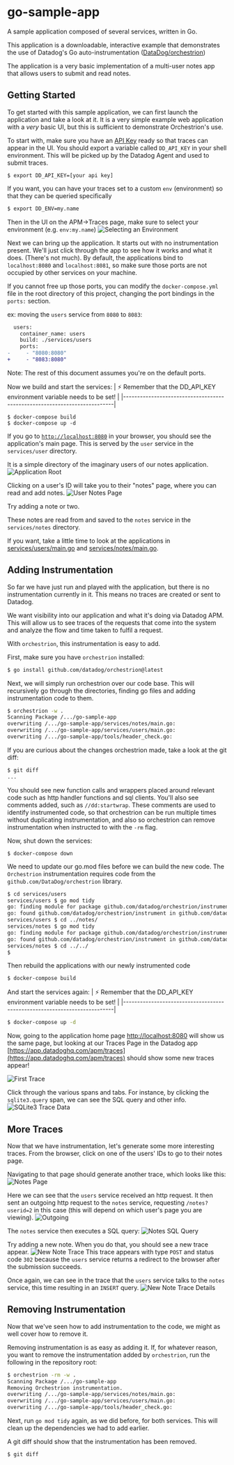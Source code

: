 # go-sample-app
A sample application composed of several services, written in Go.

This application is a downloadable, interactive example that demonstrates the use of Datadog's Go auto-instrumentation ([DataDog/orchestrion](https://github.com/DataDog/orchestrion))

The application is a very basic implementation of a multi-user notes app that allows users to submit and read notes.

## Getting Started

To get started with this sample application, we can first launch the application and take a look at it.
It is a very simple example web application with a *very* basic UI, but this is sufficient to demonstrate Orchestrion's use.

To start with, make sure you have an [API Key](https://docs.datadoghq.com/account_management/api-app-keys/) ready so that traces can appear in the UI.
You should export a variable called `DD_API_KEY` in your shell environment. This will be picked up by the Datadog Agent and used to submit traces.

```shell
$ export DD_API_KEY=[your api key]
```

If you want, you can have your traces set to a custom `env` (environment) so that they can be queried specifically
```sh 
$ export DD_ENV=my.name
```
Then in the UI on the APM->Traces page, make sure to select your environment (e.g. `env:my.name`)
![Selecting an Environment](doc/env.png)

Next we can bring up the application. It starts out with no instrumentation present. We'll just click through the app to see how it works and what it does. (There's not much).
By default, the applications bind to `localhost:8080` and `localhost:8081`, so make sure those ports are not occupied by other services on your machine.

If you cannot free up those ports, you can modify the `docker-compose.yml` file in the root directory of this project, changing the port bindings in the `ports:` section.

ex: moving the `users` service from `8080` to `8083`:
```diff
  users:
    container_name: users
    build: ./services/users
    ports:
-     - "8080:8080"
+     - "8083:8080"
```
Note: The rest of this document assumes you're on the default ports.


Now we build and start the services:
| :zap: Remember that the DD_API_KEY environment variable needs to be set! |
|--------------------------------------------------------------------------|
```shell
$ docker-compose build
$ docker-compose up -d
```
If you go to [`http://localhost:8080`](http://localhost:8080) in your browser, you should see the application's main page. This is served by the `user` service in the `services/user` directory.

It is a simple directory of the imaginary users of our notes application.
![Application Root](doc/root.png)

Clicking on a user's ID will take you to their "notes" page, where you can read and add notes.
![User Notes Page](doc/user-notes.png)

Try adding a note or two.

These notes are read from and saved to the `notes` service in the `services/notes` directory.

If you want, take a little time to look at the applications in [services/users/main.go](services/users/main.go) and [services/notes/main.go](services/notes/main.go).

## Adding Instrumentation
So far we have just run and played with the application, but there is no instrumentation currently in it. This means no traces are created or sent to Datadog.

We want visibility into our application and what it's doing via Datadog APM. This will allow us to see traces of the requests that come into the system and analyze the flow and time taken to fulfil a request.

With `orchestrion`, this instrumentation is easy to add. 

First, make sure you have `orchestrion` installed:
```sh
$ go install github.com/datadog/orchestrion@latest
```

Next, we will simply run orchestrion over our code base. This will recursively go through the directories, finding go files and adding instrumentation code to them.
```sh
$ orchestrion -w .
Scanning Package /.../go-sample-app
overwriting /.../go-sample-app/services/notes/main.go:
overwriting /.../go-sample-app/services/users/main.go:
overwriting /.../go-sample-app/tools/header_check.go:
```

If you are curious about the changes orchestrion made, take a look at the git diff:
```sh
$ git diff
...
```

You should see new function calls and wrappers placed around relevant code such as http handler functions and sql clients. You'll also see comments added, such as `//dd:startwrap`. These comments are used to identify instrumented code, so that orchestrion can be run multiple times without duplicating instrumentation, and also so orchestrion can remove instrumentation when instructed to with the `-rm` flag.

Now, shut down the services:
```
$ docker-compose down
```

We need to update our go.mod files before we can build the new code. The `Orchestrion` instrumentation requires code from the `github.com/DataDog/orchestrion` library.

```sh
$ cd services/users
services/users $ go mod tidy
go: finding module for package github.com/datadog/orchestrion/instrument
go: found github.com/datadog/orchestrion/instrument in github.com/datadog/orchestrion v0.1.0
services/users $ cd ../notes/
services/notes $ go mod tidy
go: finding module for package github.com/datadog/orchestrion/instrument
go: found github.com/datadog/orchestrion/instrument in github.com/datadog/orchestrion v0.1.0
services/notes $ cd ../../
$ 
```

Then rebuild the applications with our newly instrumented code
```sh 
$ docker-compose build
```

And start the services again:
| :zap: Remember that the DD_API_KEY environment variable needs to be set! |
|--------------------------------------------------------------------------|
```sh 
$ docker-compose up -d
```

Now, going to the application home page [http://localhost:8080](http://localhost:8080) will show us the same page, but looking at our Traces Page in the Datadog app [https://app.datadoghq.com/apm/traces](https://app.datadoghq.com/apm/traces) should show some new traces appear!

![First Trace](doc/trace1.png)

Click through the various spans and tabs. For instance, by clicking the `sqlite3.query` span, we can see the SQL query and other info.
![SQLite3 Trace Data](doc/sqlite-info.png)


## More Traces
Now that we have instrumentation, let's generate some more interesting traces. From the browser, click on one of the users' IDs to go to their notes page.

Navigating to that page should generate another trace, which looks like this:
![Notes Page](doc/notes-trace.png)

Here we can see that the `users` service received an http request. It then sent an outgoing http request to the `notes` service, requesting `/notes?userid=2` in this case (this will depend on which user's page you are viewing).
![Outgoing](doc/notes-trace2.png)

The `notes` service then executes a SQL query:
![Notes SQL Query](doc/notes-sql.png)


Try adding a new note. When you do that, you should see a new trace appear.
![New Note Trace](doc/notes-trace3.png)
This trace appears with type `POST` and status code `302` because the `users` service returns a redirect to the browser after the submission succeeds.

Once again, we can see in the trace that the `users` service talks to the `notes` service, this time resulting in an `INSERT` query.
![New Note Trace Details](doc/notes-trace4.png)

## Removing Instrumentation
Now that we've seen how to add instrumentation to the code, we might as well cover how to remove it. 

Removing instrumentation is as easy as adding it. If, for whatever reason, you want to remove the instrumentation added by `orchestrion`, run the following in the repository root:
```sh 
$ orchestrion -rm -w .
Scanning Package /.../go-sample-app
Removing Orchestrion instrumentation.
overwriting /.../go-sample-app/services/notes/main.go:
overwriting /.../go-sample-app/services/users/main.go:
overwriting /.../go-sample-app/tools/header_check.go:
```

Next, run `go mod tidy` again, as we did before, for both services. This will clean up the dependencies we had to add earlier.

A git diff should show that the instrumentation has been removed.
```sh
$ git diff
```
